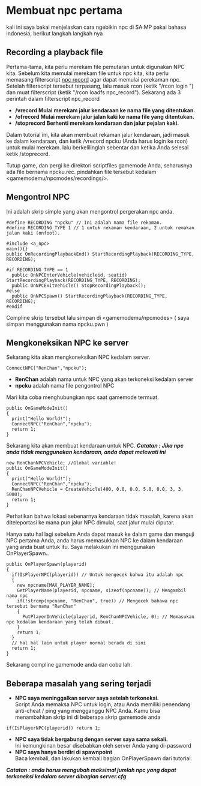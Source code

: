 # Membuat npc pertama
kali ini saya bakal menjelaskan cara ngebikin npc di SA:MP pakai bahasa indonesia, berikut langkah langkah nya

## Recording a playback file
Pertama-tama, kita perlu merekam file pemutaran untuk digunakan NPC kita. Sebelum kita memulai merekam file untuk npc kita, kita perlu memasang filterscript
[npc record](https://github.com/Southclaws/samp-Hellfire/blob/master/filterscripts/npc_record.pwn) agar dapat memulai perekaman npc. Setelah filterscript
tersebut terpasang, lalu masuk rcon (ketik "/rcon login <password rcon>") dan muat filterscript (ketik "/rcon loadfs npc_record"). Sekarang ada 3 perintah dalam filterscript npc_record

- **/vrecord <filename> Mulai merekam jalur kendaraan ke nama file yang ditentukan.**
- **/ofrecord <filename> Mulai merekam jalur jalan kaki ke nama file yang ditentukan.**
- **/stoprecord Berhenti merekam kendaraan dan jalur pejalan kaki.**

Dalam tutorial ini, kita akan membuat rekaman jalur kendaraan, jadi masuk ke dalam kendaraan, dan ketik /vrecord npcku (Anda harus login ke rcon) untuk mulai merekam.
lalu berkelilinglah sebentar dan ketika Anda selesai ketik /stoprecord.

Tutup game, dan pergi ke direktori scriptfiles gamemode Anda, seharusnya ada file bernama npcku.rec. pindahkan file tersebut kedalam <gamemodemu/npcmodes/recordings/>.

## Mengontrol NPC
Ini adalah skrip simple yang akan mengontrol pergerakan npc anda.
```
#define RECORDING "npcku" // Ini adalah nama file rekaman.
#define RECORDING_TYPE 1 // 1 untuk rekaman kendaraan, 2 untuk remakan jalan kaki (onfoot).

#include <a_npc>
main(){}
public OnRecordingPlaybackEnd() StartRecordingPlayback(RECORDING_TYPE, RECORDING);

#if RECORDING_TYPE == 1
  public OnNPCEnterVehicle(vehicleid, seatid) StartRecordingPlayback(RECORDING_TYPE, RECORDING);
  public OnNPCExitVehicle() StopRecordingPlayback();
#else
  public OnNPCSpawn() StartRecordingPlayback(RECORDING_TYPE, RECORDING);
#endif
```
Compline skrip tersebut lalu simpan di <gamemodemu/npcmodes> ( saya simpan menggunakan nama npcku.pwn )

## Mengkoneksikan NPC ke server
Sekarang kita akan mengkoneksikan NPC kedalam server.
```
ConnectNPC("RenChan","npcku");
```
- **RenChan** adalah nama untuk NPC yang akan terkoneksi kedalam server
- **npcku** adalah nama file pengontrol NPC

Mari kita coba menghubungkan npc saat gamemode termuat.
```
public OnGameModeInit()
{
  print("Hello World!");
  ConnectNPC("RenChan","npcku");
  return 1;
}
```
Sekarang kita akan membuat kendaraan untuk NPC.
**_Catatan : Jika npc anda tidak menggunakan kendaraan, anda dapat melewati ini_**
```
new RenChanNPCVehicle; //Global variable!
public OnGameModeInit()
{
  print("Hello World!");
  ConnectNPC("RenChan","npcku");
  RenChanNPCVehicle = CreateVehicle(400, 0.0, 0.0, 5.0, 0.0, 3, 3, 5000);
  return 1;
}
```
Perhatikan bahwa lokasi sebenarnya kendaraan tidak masalah, karena akan diteleportasi ke mana pun jalur NPC dimulai, saat jalur mulai diputar.

Hanya satu hal lagi sebelum Anda dapat masuk ke dalam game dan menguji NPC pertama Anda, anda harus memasukkan NPC ke dalam kendaraan yang anda buat untuk itu.
Saya melakukan ini menggunakan OnPlayerSpawn..
```
public OnPlayerSpawn(playerid)
{
  if(IsPlayerNPC(playerid)) // Untuk mengecek bahwa itu adalah npc
  {
    new npcname[MAX_PLAYER_NAME];
    GetPlayerName(playerid, npcname, sizeof(npcname)); // Mengambil nama npc
    if(!strcmp(npcname, "RenChan", true)) // Mengecek bahawa npc tersebut bernama "RenChan"
    {
      PutPlayerInVehicle(playerid, RenChanNPCVehicle, 0); // Memasukan npc kedalam kendaraan yang telah dibuat.
    }
    return 1;
  }
  // hal hal lain untuk player normal berada di sini
  return 1;
}
```
Sekarang compline gamemode anda dan coba lah.
## Beberapa masalah yang sering terjadi
- **NPC saya meninggalkan server saya setelah terkoneksi.**
<br>Script Anda memaksa NPC untuk login, atau Anda memiliki penendang anti-cheat / ping yang mengganggu NPC Anda. Kamu bisa menambahkan skrip ini di beberapa skrip gamemode anda
```
if(IsPlayerNPC(playerid)) return 1;
```
- **NPC saya tidak bergabung dengan server saya sama sekali.**
<br>Ini kemungkinan besar disebabkan oleh server Anda yang di-password
- **NPC saya hanya berdiri di spawnpoint**
<br>Baca kembali, dan lakukan kembali bagian OnPlayerSpawn dari tutorial.

**_Catatan : anda harus mengubah maksimal jumlah npc yang dapat terkoneksi kedalam server dibagian server.cfg_**


